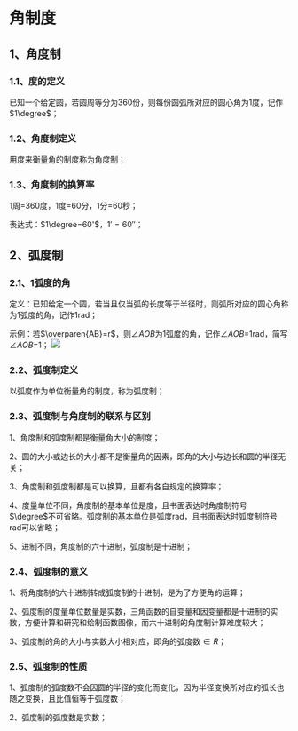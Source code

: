 # 角制度

## 1、角度制
### 1.1、度的定义
已知一个给定圆，若圆周等分为360份，则每份圆弧所对应的圆心角为1度，记作$1\degree$；

### 1.2、角度制定义
用度来衡量角的制度称为角度制；

### 1.3、角度制的换算率
1周=360度，1度=60分，1分=60秒；

表达式：$1\degree=60'$，$1'=60''$；

## 2、弧度制
### 2.1、1弧度的角
定义：已知给定一个圆，若当且仅当弧的长度等于半径时，则弧所对应的圆心角称为1弧度的角，记作1rad；

示例：若$\overparen{AB}=r$，则$\angle AOB$为1弧度的角，记作$\angle AOB$=1rad，简写$\angle AOB$=1；
![](../images/角17.png)

### 2.2、弧度制定义
以弧度作为单位衡量角的制度，称为弧度制；

### 2.3、弧度制与角度制的联系与区别
1、角度制和弧度制都是衡量角大小的制度；

2、圆的大小或边长的大小都不是衡量角的因素，即角的大小与边长和圆的半径无关；

3、角度制和弧度制都是可以换算，且都有各自规定的换算率；

4、度量单位不同，角度制的基本单位是度，且书面表达时角度制符号$\degree$不可省略。弧度制的基本单位是弧度rad，且书面表达时弧度制符号rad可以省略；

5、进制不同，角度制的六十进制，弧度制是十进制；

### 2.4、弧度制的意义
1、将角度制的六十进制转成弧度制的十进制，是为了方便角的运算；

2、弧度制的度量单位数量是实数，三角函数的自变量和因变量都是十进制的实数，方便计算和研究和绘制函数图像，而六十进制的角度制计算难度较大；

3、弧度制的角的大小与实数大小相对应，即角的弧度数$\in R$；

### 2.5、弧度制的性质
1、弧度制的弧度数不会因圆的半径的变化而变化，因为半径变换所对应的弧长也随之变换，且比值恒等于弧度数；

2、弧度制的弧度数是实数；
